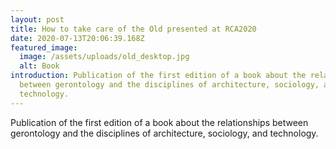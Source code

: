 ```yaml
---
layout: post
title: How to take care of the Old presented at RCA2020
date: 2020-07-13T20:06:39.168Z
featured_image:
  image: /assets/uploads/old_desktop.jpg
  alt: Book
introduction: Publication of the first edition of a book about the relationships
  between gerontology and the disciplines of architecture, sociology, and
  technology.
---
```

Publication of the first edition of a book about the relationships between gerontology and the disciplines of architecture, sociology, and technology.